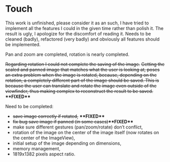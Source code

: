 # Touch

This work is unfinished, please consider it as an such, I have tried to implement all the features I could in the given time rather than polish it.
The result is ugly, I apologize for the discomfort of reading it.
Needs to be cleaned (badly), refactored (very badly) and obviously all features should be implemented.

Pan and zoom are completed, rotation is nearly completed.

~~Regarding rotation I could not complete the saving of the image.~~
~~Getting the scaled and panned image that matches what the user is looking at, poses an extra problem when the image is rotated, because, depending on the rotation, a completely different part of the image should be saved. This is because the user can translate and rotate the image even outside of the viewfinder, thus making complex to reconstruct the result to be saved.~~
**\*\*FIXED\*\***

Need to be completed:
 - ~~save image correctly if rotated,~~ **\*\*FIXED\*\***
 - ~~fix bug save image if panned (in some cases)~~**\*\*FIXED\*\***
 - make sure different gestures (pan/zoom/rotate) don’t conflict,
 - rotation of the image on the center of the image itself (now rotates on the center of the ImageView),
 - initial setup of the image depending on dimensions,
 - memory management,
 - 1819x1382 pixels aspect ratio.

